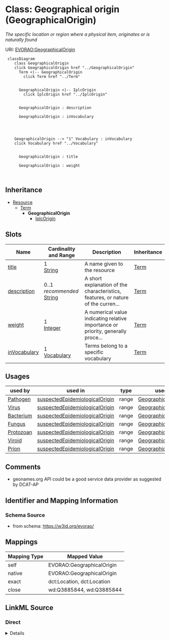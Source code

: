 

# Class: Geographical origin (GeographicalOrigin) 


_The specific location or region where a physical item, originates or is naturally found_





URI: [EVORAO:GeographicalOrigin](https://w3id.org/evorao/GeographicalOrigin)






```mermaid
 classDiagram
    class GeographicalOrigin
    click GeographicalOrigin href "../GeographicalOrigin"
      Term <|-- GeographicalOrigin
        click Term href "../Term"
      

      GeographicalOrigin <|-- IplcOrigin
        click IplcOrigin href "../IplcOrigin"
      
      
      GeographicalOrigin : description
        
      GeographicalOrigin : inVocabulary
        
          
    
    
    GeographicalOrigin --> "1" Vocabulary : inVocabulary
    click Vocabulary href "../Vocabulary"

        
      GeographicalOrigin : title
        
      GeographicalOrigin : weight
        
      
```





## Inheritance
* [Resource](Resource.md)
    * [Term](Term.md)
        * **GeographicalOrigin**
            * [IplcOrigin](IplcOrigin.md)



## Slots

| Name | Cardinality and Range | Description | Inheritance |
| ---  | --- | --- | --- |
| [title](title.md) | 1 <br/> [String](String.md) | A name given to the resource | [Term](Term.md) |
| [description](description.md) | 0..1 _recommended_ <br/> [String](String.md) | A short explanation of the characteristics, features, or nature of the curren... | [Term](Term.md) |
| [weight](weight.md) | 1 <br/> [Integer](Integer.md) | A numerical value indicating relative importance or priority, generally proce... | [Term](Term.md) |
| [inVocabulary](inVocabulary.md) | 1 <br/> [Vocabulary](Vocabulary.md) | Terms belong to a specific vocabulary | [Term](Term.md) |





## Usages

| used by | used in | type | used |
| ---  | --- | --- | --- |
| [Pathogen](Pathogen.md) | [suspectedEpidemiologicalOrigin](suspectedEpidemiologicalOrigin.md) | range | [GeographicalOrigin](GeographicalOrigin.md) |
| [Virus](Virus.md) | [suspectedEpidemiologicalOrigin](suspectedEpidemiologicalOrigin.md) | range | [GeographicalOrigin](GeographicalOrigin.md) |
| [Bacterium](Bacterium.md) | [suspectedEpidemiologicalOrigin](suspectedEpidemiologicalOrigin.md) | range | [GeographicalOrigin](GeographicalOrigin.md) |
| [Fungus](Fungus.md) | [suspectedEpidemiologicalOrigin](suspectedEpidemiologicalOrigin.md) | range | [GeographicalOrigin](GeographicalOrigin.md) |
| [Protozoan](Protozoan.md) | [suspectedEpidemiologicalOrigin](suspectedEpidemiologicalOrigin.md) | range | [GeographicalOrigin](GeographicalOrigin.md) |
| [Viroid](Viroid.md) | [suspectedEpidemiologicalOrigin](suspectedEpidemiologicalOrigin.md) | range | [GeographicalOrigin](GeographicalOrigin.md) |
| [Prion](Prion.md) | [suspectedEpidemiologicalOrigin](suspectedEpidemiologicalOrigin.md) | range | [GeographicalOrigin](GeographicalOrigin.md) |






## Comments

* geonames.org API could be a good service data provider as suggested by DCAT-AP

## Identifier and Mapping Information







### Schema Source


* from schema: https://w3id.org/evorao/




## Mappings

| Mapping Type | Mapped Value |
| ---  | ---  |
| self | EVORAO:GeographicalOrigin |
| native | EVORAO:GeographicalOrigin |
| exact | dct:Location, dct:Location |
| close | wd:Q3885844, wd:Q3885844 |







## LinkML Source

<!-- TODO: investigate https://stackoverflow.com/questions/37606292/how-to-create-tabbed-code-blocks-in-mkdocs-or-sphinx -->

### Direct

<details>
```yaml
name: GeographicalOrigin
description: The specific location or region where a physical item, originates or
  is naturally found
title: Geographical origin
comments:
- geonames.org API could be a good service data provider as suggested by DCAT-AP
from_schema: https://w3id.org/evorao/
exact_mappings:
- dct:Location
- dct:Location
close_mappings:
- wd:Q3885844
- wd:Q3885844
is_a: Term

```
</details>

### Induced

<details>
```yaml
name: GeographicalOrigin
description: The specific location or region where a physical item, originates or
  is naturally found
title: Geographical origin
comments:
- geonames.org API could be a good service data provider as suggested by DCAT-AP
from_schema: https://w3id.org/evorao/
exact_mappings:
- dct:Location
- dct:Location
close_mappings:
- wd:Q3885844
- wd:Q3885844
is_a: Term
attributes:
  title:
    name: title
    description: A name given to the resource
    title: title
    comments:
    - 'The title of the item should be as short and descriptive as possible. E.g.
      for virus products it should basically be based on the following Pattern:

      ''Virus name'', ''virus host type'', ''collection year'', ''country of collection''
      ex ''suspected epidemiological origin'', ''genotype'', ''strain'', ''variant
      name or specific feature'
    from_schema: https://w3id.org/evorao/
    exact_mappings:
    - schema:name
    - rdfs:label
    rank: 1000
    slot_uri: dct:title
    alias: title
    owner: GeographicalOrigin
    domain_of:
    - Term
    - Dataset
    - DataService
    - Publication
    - License
    - Certification
    range: string
    required: true
    multivalued: false
  description:
    name: description
    description: A short explanation of the characteristics, features, or nature of
      the current item
    title: description
    comments:
    - 'Describe this item in few lines. This description will serve as a summary to
      present the resource.

      '
    from_schema: https://w3id.org/evorao/
    exact_mappings:
    - schema:description
    close_mappings:
    - schema:description
    rank: 1000
    slot_uri: dct:description
    alias: description
    owner: GeographicalOrigin
    domain_of:
    - Term
    - Dataset
    - DataService
    - PersonOrOrganization
    - File
    - ContactPoint
    - License
    - Certification
    range: string
    required: false
    recommended: true
    multivalued: false
  weight:
    name: weight
    description: A numerical value indicating relative importance or priority, generally
      processed in ascending order. This weight helps prioritize content when organizing
      or processing data. Its value can be negative, with a default set to 0
    title: weight
    comments:
    - The lowest weighted Data providers are triggered first, this may be usefull
      to populate at first entities that are referenced by others (e.g. Version ahead
      of Rank ahead of Taxon)
    from_schema: https://w3id.org/evorao/
    close_mappings:
    - adms:status
    rank: 1000
    ifabsent: int(0)
    alias: weight
    owner: GeographicalOrigin
    domain_of:
    - Term
    - DataProvider
    range: integer
    required: true
    multivalued: false
  inVocabulary:
    name: inVocabulary
    description: Terms belong to a specific vocabulary
    title: in Vocabulary
    from_schema: https://w3id.org/evorao/
    close_mappings:
    - wdp:P972
    rank: 1000
    alias: inVocabulary
    owner: GeographicalOrigin
    domain_of:
    - Term
    range: Vocabulary
    required: true
    multivalued: false

```
</details>
